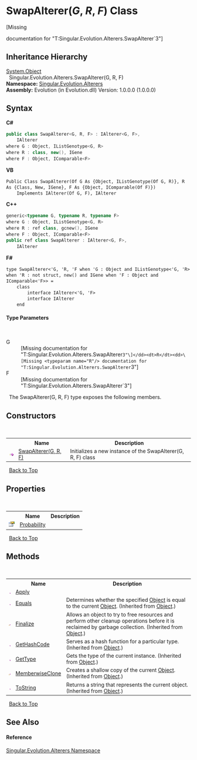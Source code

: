 # SwapAlterer(*G*, *R*, *F*) Class
 

\[Missing <summary> documentation for "T:Singular.Evolution.Alterers.SwapAlterer`3"\]


## Inheritance Hierarchy
<a href="http://msdn2.microsoft.com/en-us/library/e5kfa45b" target="_blank">System.Object</a><br />&nbsp;&nbsp;Singular.Evolution.Alterers.SwapAlterer(G, R, F)<br />
**Namespace:**&nbsp;<a href="d83a42df-2b66-dfad-1be9-58a7420b0c0f">Singular.Evolution.Alterers</a><br />**Assembly:**&nbsp;Evolution (in Evolution.dll) Version: 1.0.0.0 (1.0.0.0)

## Syntax

**C#**<br />
``` C#
public class SwapAlterer<G, R, F> : IAlterer<G, F>, 
	IAlterer
where G : Object, IListGenotype<G, R>
where R : class, new(), IGene
where F : Object, IComparable<F>

```

**VB**<br />
``` VB
Public Class SwapAlterer(Of G As {Object, IListGenotype(Of G, R)}, R As {Class, New, IGene}, F As {Object, IComparable(Of F)})
	Implements IAlterer(Of G, F), IAlterer
```

**C++**<br />
``` C++
generic<typename G, typename R, typename F>
where G : Object, IListGenotype<G, R>
where R : ref class, gcnew(), IGene
where F : Object, IComparable<F>
public ref class SwapAlterer : IAlterer<G, F>, 
	IAlterer
```

**F#**<br />
``` F#
type SwapAlterer<'G, 'R, 'F when 'G : Object and IListGenotype<'G, 'R> when 'R : not struct, new() and IGene when 'F : Object and IComparable<'F>> =  
    class
        interface IAlterer<'G, 'F>
        interface IAlterer
    end
```


#### Type Parameters
&nbsp;<dl><dt>G</dt><dd>\[Missing <typeparam name="G"/> documentation for "T:Singular.Evolution.Alterers.SwapAlterer`3"\]</dd><dt>R</dt><dd>\[Missing <typeparam name="R"/> documentation for "T:Singular.Evolution.Alterers.SwapAlterer`3"\]</dd><dt>F</dt><dd>\[Missing <typeparam name="F"/> documentation for "T:Singular.Evolution.Alterers.SwapAlterer`3"\]</dd></dl>&nbsp;
The SwapAlterer(G, R, F) type exposes the following members.


## Constructors
&nbsp;<table><tr><th></th><th>Name</th><th>Description</th></tr><tr><td>![Public method](media/pubmethod.gif "Public method")</td><td><a href="e71bf2f5-6b2a-a65f-5e38-8c3482a47d03">SwapAlterer(G, R, F)</a></td><td>
Initializes a new instance of the SwapAlterer(G, R, F) class</td></tr></table>&nbsp;
<a href="#swapalterer(*g*,-*r*,-*f*)-class">Back to Top</a>

## Properties
&nbsp;<table><tr><th></th><th>Name</th><th>Description</th></tr><tr><td>![Public property](media/pubproperty.gif "Public property")</td><td><a href="23c6f21b-b05d-9606-fa74-9b355c09f361">Probability</a></td><td /></tr></table>&nbsp;
<a href="#swapalterer(*g*,-*r*,-*f*)-class">Back to Top</a>

## Methods
&nbsp;<table><tr><th></th><th>Name</th><th>Description</th></tr><tr><td>![Public method](media/pubmethod.gif "Public method")</td><td><a href="d6644da7-bee8-8350-9191-931b521fc968">Apply</a></td><td /></tr><tr><td>![Public method](media/pubmethod.gif "Public method")</td><td><a href="http://msdn2.microsoft.com/en-us/library/bsc2ak47" target="_blank">Equals</a></td><td>
Determines whether the specified <a href="http://msdn2.microsoft.com/en-us/library/e5kfa45b" target="_blank">Object</a> is equal to the current <a href="http://msdn2.microsoft.com/en-us/library/e5kfa45b" target="_blank">Object</a>.
 (Inherited from <a href="http://msdn2.microsoft.com/en-us/library/e5kfa45b" target="_blank">Object</a>.)</td></tr><tr><td>![Protected method](media/protmethod.gif "Protected method")</td><td><a href="http://msdn2.microsoft.com/en-us/library/4k87zsw7" target="_blank">Finalize</a></td><td>
Allows an object to try to free resources and perform other cleanup operations before it is reclaimed by garbage collection.
 (Inherited from <a href="http://msdn2.microsoft.com/en-us/library/e5kfa45b" target="_blank">Object</a>.)</td></tr><tr><td>![Public method](media/pubmethod.gif "Public method")</td><td><a href="http://msdn2.microsoft.com/en-us/library/zdee4b3y" target="_blank">GetHashCode</a></td><td>
Serves as a hash function for a particular type.
 (Inherited from <a href="http://msdn2.microsoft.com/en-us/library/e5kfa45b" target="_blank">Object</a>.)</td></tr><tr><td>![Public method](media/pubmethod.gif "Public method")</td><td><a href="http://msdn2.microsoft.com/en-us/library/dfwy45w9" target="_blank">GetType</a></td><td>
Gets the type of the current instance.
 (Inherited from <a href="http://msdn2.microsoft.com/en-us/library/e5kfa45b" target="_blank">Object</a>.)</td></tr><tr><td>![Protected method](media/protmethod.gif "Protected method")</td><td><a href="http://msdn2.microsoft.com/en-us/library/57ctke0a" target="_blank">MemberwiseClone</a></td><td>
Creates a shallow copy of the current <a href="http://msdn2.microsoft.com/en-us/library/e5kfa45b" target="_blank">Object</a>.
 (Inherited from <a href="http://msdn2.microsoft.com/en-us/library/e5kfa45b" target="_blank">Object</a>.)</td></tr><tr><td>![Public method](media/pubmethod.gif "Public method")</td><td><a href="http://msdn2.microsoft.com/en-us/library/7bxwbwt2" target="_blank">ToString</a></td><td>
Returns a string that represents the current object.
 (Inherited from <a href="http://msdn2.microsoft.com/en-us/library/e5kfa45b" target="_blank">Object</a>.)</td></tr></table>&nbsp;
<a href="#swapalterer(*g*,-*r*,-*f*)-class">Back to Top</a>

## See Also


#### Reference
<a href="d83a42df-2b66-dfad-1be9-58a7420b0c0f">Singular.Evolution.Alterers Namespace</a><br />